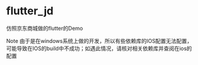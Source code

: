 # flutter_jd
仿照京东商城做的flutter的Demo

Note
  由于是在windows系统上做的开发，所以有些依赖库的IOS配置无法配置，可能导致在IOS的build中不成功；如遇此情况，请核对相关依赖库并查阅在ios的配置
